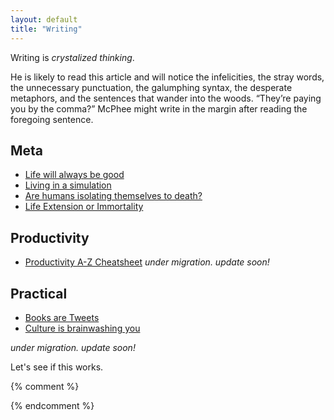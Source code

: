 ```yaml
---
layout: default
title: "Writing"
---
```


Writing is *crystalized thinking*.

>
He is likely to read this article and will notice the infelicities, the stray words, the unnecessary punctuation, the galumphing syntax, the desperate metaphors, and the sentences that wander into the woods. “They’re paying you by the comma?” McPhee might write in the margin after reading the foregoing sentence.

## Meta
- [Life will always be good](/writing/life)
- [Living in a simulation](/writing/simulation)
- [Are humans isolating themselves to death?](/writing/isolation)
- [Life Extension or Immortality](/writing/lifeextension)

## Productivity

- [Productivity A-Z Cheatsheet](/writing/productivity)
*under migration. update soon!*

## Practical
- [Books are Tweets](/writing/booksaretweets)
- [Culture is brainwashing you](/writing/culture)

*under migration. update soon!*

Let's see if this works. 

{% comment %}
<!-- {% capture numposts %}{{ site.posts | size }}{% endcapture %}
{% if numposts != '0' %}
## Talks by Year

{% for post in site.posts %}{% assign currentyear = post.date | date: "%Y" %}{% if currentyear != prevyear %}
### {{ currentyear }}
{% assign prevyear = currentyear %}{% endif %} - [{{ post.title }}]({{ site.baseurl }}{{ post.url }}) - {{ post.date | date: '%B %-d' }}
{% endfor %}
{% endif %} -->
{% endcomment %}